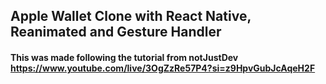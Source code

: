 ## Apple Wallet Clone with React Native, Reanimated and Gesture Handler

#### This was made following the tutorial from notJustDev https://www.youtube.com/live/3OgZzRe57P4?si=z9HpvGubJcAqeH2F
